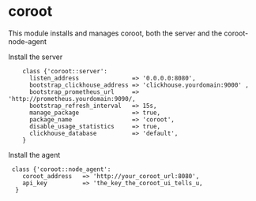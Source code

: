 # coroot

This module installs and manages coroot, both the server 
and the coroot-node-agent 



Install the server
```
    class {'coroot::server':
      listen_address               => '0.0.0.0:8080',
      bootstrap_clickhouse_address => 'clickhouse.yourdomain:9000' ,
      bootstrap_prometheus_url     => 'http://prometheus.yourdomain:9090/,
      bootstrap_refresh_interval   => 15s,
      manage_package               => true,
      package_name                 => 'coroot',
      disable_usage_statistics     => true,
      clickhouse_database          => 'default',
    }
```


Install the agent 

```
 class {'coroot::node_agent':
    coroot_address   => 'http://your_coroot_url:8080',
    api_key          => 'the_key_the_coroot_ui_tells_u,
  }


